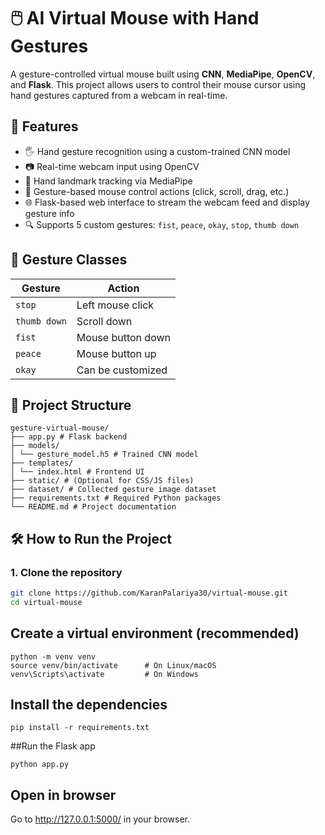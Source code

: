 # 🖱️ AI Virtual Mouse with Hand Gestures

A gesture-controlled virtual mouse built using **CNN**, **MediaPipe**, **OpenCV**, and **Flask**. This project allows users to control their mouse cursor using hand gestures captured from a webcam in real-time.


## 🚀 Features

- 🖐️ Hand gesture recognition using a custom-trained CNN model
- 📷 Real-time webcam input using OpenCV
- 🤖 Hand landmark tracking via MediaPipe
- 🧠 Gesture-based mouse control actions (click, scroll, drag, etc.)
- 🌐 Flask-based web interface to stream the webcam feed and display gesture info
- 🔍 Supports 5 custom gestures: `fist`, `peace`, `okay`, `stop`, `thumb down`



## 🧠 Gesture Classes

| Gesture     | Action               |
|-------------|----------------------|
| `stop`      | Left mouse click     |
| `thumb down`| Scroll down          |
| `fist`      | Mouse button down    |
| `peace`     | Mouse button up      |
| `okay`      | Can be customized    |



## 📁 Project Structure
```
gesture-virtual-mouse/
├── app.py # Flask backend
├── models/
│ └── gesture_model.h5 # Trained CNN model
├── templates/
│ └── index.html # Frontend UI
├── static/ # (Optional for CSS/JS files)
├── dataset/ # Collected gesture image dataset
├── requirements.txt # Required Python packages
└── README.md # Project documentation
```


## 🛠️ How to Run the Project

### 1. Clone the repository

```bash
git clone https://github.com/KaranPalariya30/virtual-mouse.git
cd virtual-mouse
```
## Create a virtual environment (recommended)
```
python -m venv venv
source venv/bin/activate      # On Linux/macOS
venv\Scripts\activate         # On Windows
```

## Install the dependencies
```
pip install -r requirements.txt
```
##Run the Flask app
```
python app.py
```
## Open in browser

Go to http://127.0.0.1:5000/ in your browser.



